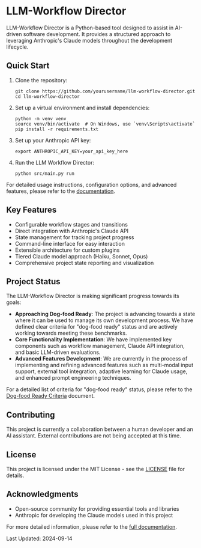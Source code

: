 # LLM-Workflow Director

LLM-Workflow Director is a Python-based tool designed to assist in AI-driven software development. It provides a structured approach to leveraging Anthropic's Claude models throughout the development lifecycle.

## Quick Start

1. Clone the repository:
   ```
   git clone https://github.com/yourusername/llm-workflow-director.git
   cd llm-workflow-director
   ```

2. Set up a virtual environment and install dependencies:
   ```
   python -m venv venv
   source venv/bin/activate  # On Windows, use `venv\Scripts\activate`
   pip install -r requirements.txt
   ```

3. Set up your Anthropic API key:
   ```
   export ANTHROPIC_API_KEY=your_api_key_here
   ```

4. Run the LLM Workflow Director:
   ```
   python src/main.py run
   ```

For detailed usage instructions, configuration options, and advanced features, please refer to the [documentation](docs/index.md).

## Key Features

- Configurable workflow stages and transitions
- Direct integration with Anthropic's Claude API
- State management for tracking project progress
- Command-line interface for easy interaction
- Extensible architecture for custom plugins
- Tiered Claude model approach (Haiku, Sonnet, Opus)
- Comprehensive project state reporting and visualization

## Project Status

The LLM-Workflow Director is making significant progress towards its goals:

- **Approaching Dog-food Ready**: The project is advancing towards a state where it can be used to manage its own development process. We have defined clear criteria for "dog-food ready" status and are actively working towards meeting these benchmarks.
- **Core Functionality Implementation**: We have implemented key components such as workflow management, Claude API integration, and basic LLM-driven evaluations.
- **Advanced Features Development**: We are currently in the process of implementing and refining advanced features such as multi-modal input support, external tool integration, adaptive learning for Claude usage, and enhanced prompt engineering techniques.

For a detailed list of criteria for "dog-food ready" status, please refer to the [Dog-food Ready Criteria](docs/dogfood_ready_criteria.md) document.

## Contributing

This project is currently a collaboration between a human developer and an AI assistant. External contributions are not being accepted at this time.

## License

This project is licensed under the MIT License - see the [LICENSE](LICENSE) file for details.

## Acknowledgments

- Open-source community for providing essential tools and libraries
- Anthropic for developing the Claude models used in this project

For more detailed information, please refer to the [full documentation](docs/index.md).

Last Updated: 2024-09-14
